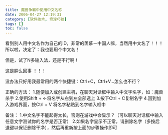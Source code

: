 ```yaml
---
title: 魔兽争霸中使用中文名称
date: 2006-04-27 12:19:31
category: [软件技术, 奇淫巧技]
tags: []
toc: false
---
```

看到别人用中文名作为自己的ID，非常的羡慕－中国人嘛，当然用中文名了！！！所以啦，决定了：我也要用个中文名！

但是，试了N多输入法，还是不行啊！

这是肿么回事 ！！！

没办法只好用我最常用的两个快捷键：Ctrl+C，Ctrl+V...怎么也不行？

正确的方法：
1.随便加入或创建主机，在聊天对话框中输入中文字名字，如：魔兽杀手
2.使用Shift + ←将名字从右到左全部选上
3.按下Ctrl + C复制名字
4.回到加入游戏界面，按Ctrl + V 将名字粘贴到名字输入框中

备注：
1.中文名字不能起得太长，否则在游戏中会显示？（可以聊天对话框中输入任意文字测试你的名字是否正常）
2.如果名字显示不正常，请删除名字（多按后退键以保证删除干净），然后再重新按上面的步骤操作即可
<!-- more -->